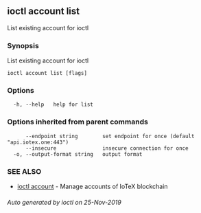 ## ioctl account list

List existing account for ioctl

### Synopsis

List existing account for ioctl

```
ioctl account list [flags]
```

### Options

```
  -h, --help   help for list
```

### Options inherited from parent commands

```
      --endpoint string        set endpoint for once (default "api.iotex.one:443")
      --insecure               insecure connection for once
  -o, --output-format string   output format
```

### SEE ALSO

* [ioctl account](ioctl_account.md)	 - Manage accounts of IoTeX blockchain

###### Auto generated by ioctl on 25-Nov-2019
